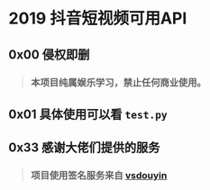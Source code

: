 
# 2019 抖音短视频可用API

## 0x00 侵权即删
>### 本项目纯属娱乐学习，禁止任何商业使用。

## 0x01 具体使用可以看 `test.py`

## 0x33 感谢大佬们提供的服务
> ### **项目使用签名服务来自 [vsdouyin](https://github.com/vsdouyin/douyin-service)**


